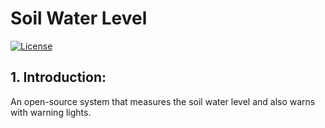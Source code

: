 # Soil Water Level
[![License](https://poser.pugx.org/bagisto/bagisto-gdpr/license)](https://github.com/arsivpro/soil-water-level/blob/master/LICENSE)

## 1. Introduction:

An open-source system that measures the soil water level and also warns with warning lights.
